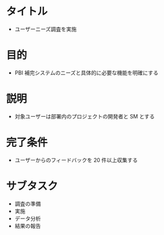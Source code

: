 # タイトル

- ユーザーニーズ調査を実施

# 目的

- PBI 補完システムのニーズと具体的に必要な機能を明確にする

# 説明

- 対象ユーザーは部署内のプロジェクトの開発者と SM とする

# 完了条件

- ユーザーからのフィードバックを 20 件以上収集する

# サブタスク

- 調査の準備
- 実施
- データ分析
- 結果の報告
